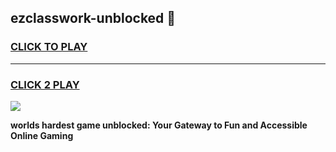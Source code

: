
## ezclasswork-unblocked 👋
<h3>
<a href="https://premium.freeplayer.one?title=ezclasswork-unblocked&ref=14F">CLICK TO PLAY</a></h3>
<hr>

<h3>
<a href="https://premium.freeplayer.one?title=ezclasswork-unblocked&ref=14F">CLICK 2 PLAY</a>
  
</h3>

<a href="https://premium.freeplayer.one?title=ezclasswork-unblocked&ref=12F/"><img src="https://clearcache.store/games.png"></a>


**worlds hardest game unblocked: Your Gateway to Fun and Accessible Online Gaming**
